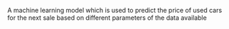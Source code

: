 
A machine learning model which is used to predict the price of used cars for the next sale based on different parameters
of the data available

